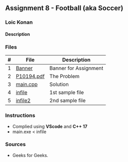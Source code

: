 ## Assignment 8 - Football (aka Soccer)

### Loic Konan

#### Description

### Files

|   #   | File                   | Description           |
| :---: | ---------------------- | --------------------- |
|   1   | [Banner](Banner)       | Banner for Assignment |
|   2   | [P10194.pdf](P10194.pdf) | The Problem           |
|   3   | [main.cpp](main.cpp)   | Solution              |
|   4   | [infile](infile)       | 1st sample file       |
|   5   | [infile2](infile2)     | 2nd sample file       |

### Instructions

- Complied using **VScode** and **C++ 17**
- main.exe < infile

### Sources

- Geeks for Geeks.
